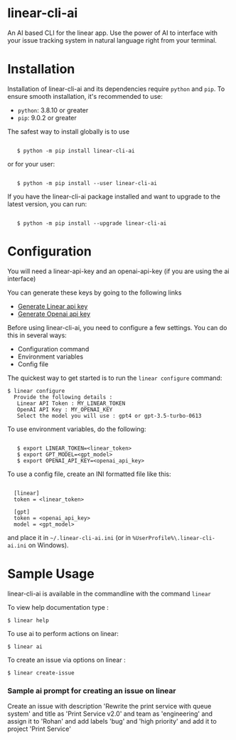 # linear-cli-ai
An AI based CLI for the linear app.
Use the power of AI to interface with your issue tracking system in natural language right from your terminal.

# Installation

Installation of linear-cli-ai and its dependencies require ``python`` and ``pip``. To ensure smooth installation,
it's recommended to use:

- ``python``: 3.8.10 or greater
- ``pip``: 9.0.2 or greater

The safest way to install globally is to use

```

   $ python -m pip install linear-cli-ai

```

or for your user:

```

   $ python -m pip install --user linear-cli-ai

```

If you have the linear-cli-ai package installed and want to upgrade to the
latest version, you can run:

```

   $ python -m pip install --upgrade linear-cli-ai

```

# Configuration

You will need a linear-api-key and an openai-api-key (if you are using the ai interface) 

You can generate these keys by going to the following links
* [Generate Linear api key](https://linear.app/tranzact/settings/api)
* [Generate Openai api key](https://platform.openai.com/account/api-keys)

Before using linear-cli-ai, you need to configure a few settings.
You can do this in several ways:

-  Configuration command
-  Environment variables
-  Config file

The quickest way to get started is to run the ``linear configure`` command:

```
$ linear configure
  Provide the following details : 
   Linear API Token : MY_LINEAR_TOKEN
   OpenAI API Key : MY_OPENAI_KEY
   Select the model you will use : gpt4 or gpt-3.5-turbo-0613

```

To use environment variables, do the following:

```

   $ export LINEAR_TOKEN=<linear_token>
   $ export GPT_MODEL=<gpt_model>
   $ export OPENAI_API_KEY=<openai_api_key>

```

To use a config file, create an INI formatted file like this:

```

  [linear]
  token = <linear_token>
  
  [gpt]
  token = <openai_api_key>
  model = <gpt_model>

```
and place it in ``~/.linear-cli-ai.ini`` (or in ``%UserProfile%\.linear-cli-ai.ini`` on Windows).

# Sample Usage

linear-cli-ai is available in the commandline with the command ``linear``

To view help documentation type :

```
$ linear help
```

To use ai to perform actions on linear:

```
$ linear ai
```

To create an issue via options on linear :

```
$ linear create-issue
```
### Sample ai prompt for creating an issue on linear
Create an issue with description 'Rewrite the print service with queue system'
and title as 'Print Service v2.0' and team as 'engineering' and assign it to 'Rohan'
and add labels 'bug' and 'high priority' and add it to project 'Print Service'


